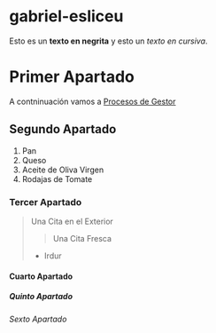 # gabriel-esliceu
Esto es un **texto en negrita** y esto un *texto en cursiva*.
# Primer Apartado
A contninuación vamos a [Procesos de Gestor](sistemas/procesos/introduccion.md)
## Segundo Apartado
1. Pan
2. Queso
3. Aceite de Oliva Virgen
4. Rodajas de Tomate
### Tercer Apartado
> Una Cita en el Exterior
>> Una Cita Fresca
> - Irdur
#### Cuarto Apartado
##### Quinto Apartado
###### Sexto Apartado